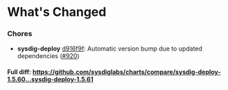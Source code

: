# What's Changed

### Chores
- **sysdig-deploy** [d916f9f](https://github.com/sysdiglabs/charts/commit/d916f9f4c66fe9ded281f1c13a17a07045a8fac8): Automatic version bump due to updated dependencies ([#920](https://github.com/sysdiglabs/charts/issues/920))

#### Full diff: https://github.com/sysdiglabs/charts/compare/sysdig-deploy-1.5.60...sysdig-deploy-1.5.61
